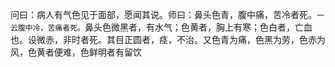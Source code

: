 问曰：病人有气色见于面部，愿闻其说。师曰：鼻头色青，腹中痛，苦冷者死。`一云腹中冷，苦痛者死。`鼻头色微黑者，有水气；色黄者，胸上有寒；色白者，亡血也。设微赤，非时者死。其目正圆者，痉，不治。又色青为痛，色黑为劳，色赤为风，色黄者便难，色鲜明者有留饮